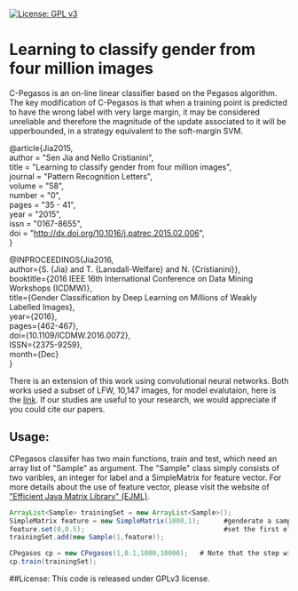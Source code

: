 

[![License: GPL v3](https://img.shields.io/badge/License-GPL%20v3-blue.svg)](https://www.gnu.org/licenses/gpl-3.0)
# Learning to classify gender from four million images

C-Pegasos is an on-line linear classifier based on the Pegasos algorithm. The key modification of C-Pegasos is that when a
training point is predicted to have the wrong label with very large margin, it may be considered unreliable and 
therefore the magnitude of the update associated to it will be upperbounded, in a strategy equivalent to the
soft-margin SVM.

<!--For more datails please read my [blog](https://wilddata.wordpress.com/2017/06/03/first-blog-post/).--->

@article{Jia2015,  
author = "Sen Jia and Nello Cristianini",   
title = "Learning to classify gender from four million images",   
journal = "Pattern Recognition Letters",  
volume = "58",  
number = "0",  
pages = "35 - 41",  
year = "2015",  
issn = "0167-8655",  
doi = "http://dx.doi.org/10.1016/j.patrec.2015.02.006",  
}


@INPROCEEDINGS{Jia2016,  
author={S. {Jia} and T. {Lansdall-Welfare} and N. {Cristianini}},  
booktitle={2016 IEEE 16th International Conference on Data Mining Workshops (ICDMW)},  
title={Gender Classification by Deep Learning on Millions of Weakly Labelled Images},  
year={2016},  
pages={462-467},  
doi={10.1109/ICDMW.2016.0072},  
ISSN={2375-9259},  
month={Dec}  
}

There is an extension of this work using convolutional neural networks. Both works used a subset of LFW, 10,147 images, for model evalutaion, here is the [link](https://raw.githubusercontent.com/SenJia/C_Pegasos/master/LFW_sublist.txt). If our studies are useful to your research, we would appreciate if you could cite our papers.


## Usage:
CPegasos classifer has two main functions, train and test, which need an array list of "Sample" as argument. The "Sample" 
class simply consists of two varibles, an integer for label and a SimpleMatrix for feature vector. For  more details about the
use of feature vector, please visit the website of ["Efficient Java Matrix Library" (EJML)](https://code.google.com/p/efficient-java-matrix-library/).
```java
ArrayList<Sample> trainingSet = new ArrayList<Sample>();
SimpleMatrix feature = new SimpleMatrix(1000,1);      #genderate a sample point of length 1000
feature.set(0,0.5);                                   #set the first element to 0.5
trainingSet.add(new Sample(1,feature));

CPegasos cp = new CPegasos(1,0.1,1000,10000);   # Note that the step will not be clipped until 10,000 samples are trained
cp.train(trainingSet);
```
##License:
This code is released under GPLv3 license.
